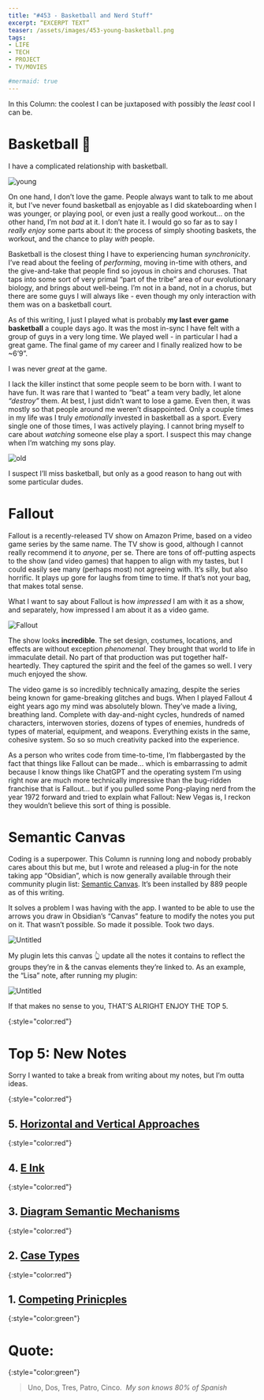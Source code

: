 ```yaml
---
title: "#453 - Basketball and Nerd Stuff"
excerpt: “EXCERPT TEXT”
teaser: /assets/images/453-young-basketball.png
tags: 
- LIFE
- TECH
- PROJECT
- TV/MOVIES

#mermaid: true
---
```


In this Column: the coolest I can be juxtaposed with possibly the *least* cool I can be.

# Basketball 🏀

I have a complicated relationship with basketball.

![young](/assets/images/453-young-basketball.png)

On one hand, I don’t love the game. People always want to talk to me about it, but I’ve never found basketball as enjoyable as I did skateboarding when I was younger, or playing pool, or even just a really good workout… on the other hand, I’m not *bad* at it. I don’t hate it. I would go so far as to say I *really enjoy* some parts about it: the process of simply shooting baskets, the workout, and the chance to play *with* people.

Basketball is the closest thing I have to experiencing human *synchronicity*. I’ve read about the feeling of *performing*, moving in-time with others, and the give-and-take that people find so joyous in choirs and choruses. That taps into some sort of very primal “part of the tribe” area of our evolutionary biology, and brings about well-being. I’m not in a band, not in a chorus, but there are some guys I will always like - even though my only interaction with them was on a basketball court. 

As of this writing, I just I played what is probably **my last ever game basketball** a couple days ago. It was the most in-sync I have felt with a group of guys in a very long time. We played well - in particular I had a great game. The final game of my career and I finally realized how to be ~6’9”. 

I was never *great* at the game.

I lack the killer instinct that some people seem to be born with. I want to have fun. It was rare that I wanted to “beat” a team very badly, let alone *“destroy”* them. At best, I just didn’t want to lose a game. Even then, it was mostly so that people around me weren’t disappointed. Only a couple times in my life was I truly *emotionally* invested in basketball as a sport. Every single one of those times, I was actively playing. I cannot bring myself to care about *watching* someone else play a sport. I suspect this may change when I’m watching my sons play.

![old](/assets/images/453-old-basketball.png)

I suspect I’ll miss basketball, but only as a good reason to hang out with some particular dudes.

# Fallout

Fallout is a recently-released TV show on Amazon Prime, based on a video game series by the same name. The TV show is good, although I cannot really recommend it to *anyone*, per se. There are tons of off-putting aspects to the show (and video games) that happen to align with my tastes, but I could easily see many (perhaps most) not agreeing with. It’s silly, but also horrific. It plays up gore for laughs from time to time. If that’s not your bag, that makes total sense.

What I want to say about Fallout is how *impressed* I am with it as a show, and separately, how impressed I am about it as a video game. 

![Fallout](/assets/images/453-fallout.png)

The show looks **incredible**. The set design, costumes, locations, and effects are without exception *phenomenal*. They brought that world to life in immaculate detail. No part of that production was put together half-heartedly. They captured the spirit and the feel of the games so well. I very much enjoyed the show.

The video game is so incredibly technically amazing, despite the series being known for game-breaking glitches and bugs. When I played Fallout 4 eight years ago my mind was absolutely blown. They’ve made a living, breathing land. Complete with day-and-night cycles, hundreds of named characters, interwoven stories, dozens of types of enemies, hundreds of types of material, equipment, and weapons. Everything exists in the same, cohesive system. So so so much creativity packed into the experience. 

As a person who writes code from time-to-time, I’m flabbergasted by the fact that things like Fallout can be made… which is embarrassing to admit because I know things like ChatGPT and the operating system I’m using right now are much more technically impressive than the bug-ridden franchise that is Fallout… but if you pulled some Pong-playing nerd from the year 1972 forward and tried to explain what Fallout: New Vegas is, I reckon they wouldn’t believe this sort of thing is possible.

# Semantic Canvas

Coding is a superpower. This Column is running long and nobody probably cares about this but me, but I wrote and released a plug-in for the note taking app “Obsidian”, which is now generally available through their community plugin list: [Semantic Canvas](https://obsidian.md/plugins?id=semantic-canvas). It’s been installed by 889 people as of this writing. 

It solves a problem I was having with the app. I wanted to be able to use the arrows you draw in Obsidian’s “Canvas” feature to modify the notes you put on it. That wasn’t possible. So made it possible. Took two days. 

![Untitled](/assets/images/453-canvas.png)

My plugin lets this canvas 👆 update all the notes it contains to reflect the groups they’re in & the canvas elements they’re linked to. As an example, the “Lisa” note, after running my plugin:

![Untitled](/assets/images/453-note.png)

If that makes no sense to you, THAT’S ALRIGHT ENJOY THE TOP 5.

{:style="color:red"}

# Top 5: New Notes

Sorry I wanted to take a break from writing about my notes, but I’m outta ideas.

{:style="color:red"}

## 5. [Horizontal and Vertical Approaches](https://www.gillespedia.com/Horizontal-and-Vertical-Approaches)

{:style="color:red"}

## 4. [E Ink](https://www.gillespedia.com/E-Ink)

{:style="color:red"}

## 3. [Diagram Semantic Mechanisms](https://www.gillespedia.com/Diagram-Semantic-Mechanisms)

{:style="color:red"}

## 2. [Case Types](https://www.gillespedia.com/Case-Types)

{:style="color:red"}

## 1. [Competing Prinicples](https://www.gillespedia.com/Competing-Principles)

{:style="color:green"}

# **Quote:**

{:style="color:green"}

> Uno, Dos, Tres, Patro, Cinco. 
> <cite>My son knows 80% of Spanish</cite>